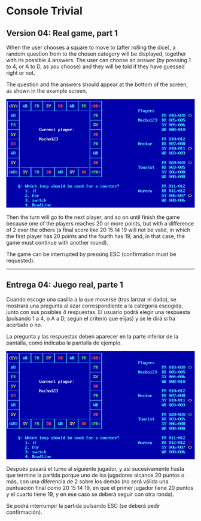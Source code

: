 # Console Trivial

## Version 04: Real game, part 1

When the user chooses a square to move to (after rolling the dice), a random 
question from to the chosen category will be displayed, together with its 
possible 4 answers. The user can choose an answer (by pressing 1 to 4, or A to 
D, as you choose) and they will be told if they have guessed right or not.

The question and the answers should appear at the bottom of the
screen, as shown in the example screen.

![](trivialConsole.png)

Then the turn will go to the next player, and so on until finish the game 
because one of the players reaches 20 or more points, but with a difference of 
2 over the others (a final score like 20 15 14 19 will not be valid, in which 
the first player has 20 points and the fourth has 19, and, in that case, the 
game must continue with another round).

The game can be interrupted by pressing ESC (confirmation must be requested).


---

## Entrega 04: Juego real, parte 1

Cuando escoge una casilla a la que moverse (tras lanzar el dado), se mostrará 
una pregunta al azar correspondiente a la categoría escogida, junto con sus 
posibles 4 respuestas. El usuario podrá elegir una respuesta (pulsando 1 a 4, o 
A a D, según el criterio que elijas) y se le dirá si ha acertado o no.

La pregunta y las respuestas deben aparecer en la parte inferior de la 
pantalla, como indicaba la pantalla de ejemplo.

![](trivialConsole.png)

Después pasará el turno al siguiente jugador, y asi sucesivamente hasta que 
termine la partida porque uno de los jugadores alcance 20 puntos o más, con una 
diferencia de 2 sobre los demás (no será válida una puntuación final como 20 15 
14 19, en que el primer jugador tiene 20 puntos y el cuarto tiene 19, y en ese 
caso se deberá seguir con otra ronda).

Se podrá interrumpir la partida pulsando ESC (se deberá pedir confirmación).
